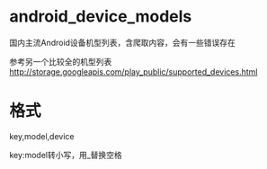 # android_device_models
国内主流Android设备机型列表，含爬取内容，会有一些错误存在

参考另一个比较全的机型列表
http://storage.googleapis.com/play_public/supported_devices.html

# 格式
key,model,device

key:model转小写，用_替换空格
